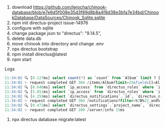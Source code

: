 1. download https://github.com/lerocha/chinook-database/blob/e7e6d5f008e35d3f89d8b8a4f8d38e3bfa7e34bd/ChinookDatabase/DataSources/Chinook_Sqlite.sqlite
1. npm init directus-project issue-14976
1. configure with sqlite
1. change package json to "directus": "9.14.5",
1. delete data.db
1. move chinook into directory and change .env
1. npx directus bootstrap
1. npm install directus@latest
1. npm start

Logs
```sql
11:34:02 🔍 [0.127ms] select count(*) as `count` from `Album` limit ? [1]
11:34:02 ✨ request completed GET 304 /items/Album?limit=25&fields[]=AlbumId&fields[]=ArtistId&fields[]=Title&sort[]=AlbumId&page=1&meta[]=filter_count&meta[]=total_count 13ms
11:34:02 🔍 [0.646ms] select `ip_access` from `directus_roles` where `id` = ? limit ? [52a32391-0afe-4896-8e64-6da41c5b4dc6, 1]
11:34:02 🔍 [5.851ms] select `ip_access` from `directus_roles` where `id` = ? limit ? [52a32391-0afe-4896-8e64-6da41c5b4dc6, 1]
11:34:02 🔍 [4.259ms] select `directus_notifications`.`id`, `directus_notifications`.`subject`, `directus_notifications`.`collection`, `directus_notifications`.`item`, `directus_notifications`.`timestamp` from `directus_notifications` where (`directus_notifications`.`recipient` = ? and `directus_notifications`.`status` = ?) order by `directus_notifications`.`timestamp` desc limit ? [2eabedb4-8a81-4c48-8ce9-0772f68ddcad, inbox, 100]
11:34:02 ✨ request completed GET 304 /notifications?filter=%7B%22_and%22:[%7B%22recipient%22:%7B%22_eq%22:%222eabedb4-8a81-4c48-8ce9-0772f68ddcad%22%7D%7D,%7B%22status%22:%7B%22_eq%22:%22inbox%22%7D%7D]%7D&fields[]=id&fields[]=subject&fields[]=collection&fields[]=item&fields[]=timestamp&sort[]=-timestamp 15ms
11:34:02 🔍 [0.471ms] select `directus_settings`.`project_name`, `directus_settings`.`project_descriptor`, `directus_settings`.`project_logo`, `directus_settings`.`project_color`, `directus_settings`.`default_language`, `directus_settings`.`public_foreground`, `directus_settings`.`public_background`, `directus_settings`.`public_note`, `directus_settings`.`custom_css`, `directus_settings`.`id` from `directus_settings` order by `directus_settings`.`id` asc limit ? [1]
11:34:02 ✨ request completed GET 200 /server/info 15ms
```
1. npx directus database migrate:latest